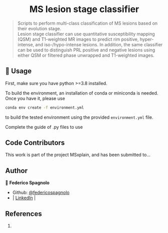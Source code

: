 <h1 align="center">MS lesion stage classifier </h1>

> Scripts to perform multi-class classification of MS lesions based on their evolution stage.<br /> Lesion stage classifier can use quantitative susceptibility mapping (QSM) and T1-weighted MR images to predict rim positive, hyper-intense, and iso-/hypo-intense lesions. In addition, the same classifier can be used to distinguish PRL positive and negative lesions using either QSM or filtered phase unwrapped and T1-weighted images.

## 🚀 Usage

First, make sure you have python >=3.8 installed.

To build the environment, an installation of conda or miniconda is needed. Once you have it, please use
```sh
conda env create -f environment.yml
```
to build the tested environment using the provided `environment.yml` file. 

Complete the guide of .py files to use

## Code Contributors

This work is part of the project MSxplain, and has been submitted to...

## Author

👤 **Federico Spagnolo**

- Github: [@federicospagnolo](https://github.com/federicospagnolo)
- | [LinkedIn](https://www.linkedin.com/in/federico-spagnolo/) |

## References

1. 
